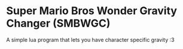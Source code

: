 # Super Mario Bros Wonder Gravity Changer (SMBWGC)
A simple lua program that lets you have character specific gravity :3
